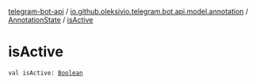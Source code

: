 [telegram-bot-api](../../index.md) / [io.github.oleksivio.telegram.bot.api.model.annotation](../index.md) / [AnnotationState](index.md) / [isActive](./is-active.md)

# isActive

`val isActive: `[`Boolean`](https://kotlinlang.org/api/latest/jvm/stdlib/kotlin/-boolean/index.html)